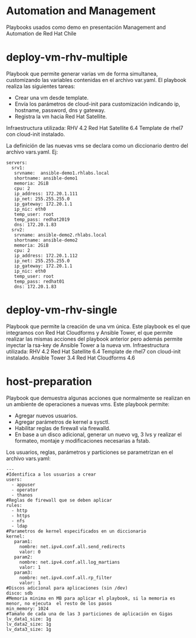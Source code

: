 # Automation and Management
Playbooks usados como demo  en presentación Management and Automation de Red Hat Chile 


# deploy-vm-rhv-multiple
Playbook que permite generar varias vm de forma simultanea, customizando las variables contenidas en el archivo var.yaml. El playbook realiza las siguientes tareas:

- Crear una vm desde template. 
- Envía los parámetros de cloud-init para customización indicando ip, hostname, password, dns y gateway. 
- Registra la vm hacia Red Hat Satellite.

Infraestructura utilizada:
 RHV 4.2
 Red Hat Satellite 6.4
 Template de rhel7 con cloud-init instalado. 


La definición de las nuevas vms se declara como un diccionario dentro del archivo vars.yaml. 
Ej:

```
servers:
  srv1:
   srvname:  ansible-demo1.rhlabs.local
   shortname: ansible-demo1
   memoria: 2GiB
   cpu: 2
   ip_address: 172.20.1.111
   ip_net: 255.255.255.0
   ip_gateway: 172.20.1.1
   ip_nic: eth0
   temp_user: root
   temp_pass: redhat2019
   dns: 172.20.1.83
  srv2:
   srvname: ansible-demo2.rhlabs.local
   shortname: ansible-demo2
   memoria: 2GiB
   cpu: 2
   ip_address: 172.20.1.112
   ip_net: 255.255.255.0
   ip_gateway: 172.20.1.1
   ip_nic: eth0
   temp_user: root
   temp_pass: redhat01
   dns: 172.20.1.83
```

# deploy-vm-rhv-single
Playbook que permite la creación de una vm única. Este playbook es el que integramos con Red Hat Cloudforms y Ansible Tower, el que permite realizar las mismas acciones del playbook anterior pero además permite inyectar la rsa-key de Ansible Tower a la nueva vm.
Infraestructura utilizada:
 RHV 4.2
 Red Hat Satellite 6.4
 Template de rhel7 con cloud-init instalado. 
 Ansible Tower 3.4
 Red Hat Cloudforms 4.6
 

# host-preparation
Playbook que demuestra algunas acciones que normalmente se realizan en un ambiente de operaciones a nuevas vms. Este playbook permite:

- Agregar nuevos usuarios.
- Agregar parámetros de kernel a sysctl.
- Habilitar reglas de firewall vía firewalld.
- En base a un disco adicional, generar un nuevo vg, 3 lvs y realizar el formateo, montaje y modificaciones necesarias a fstab.

Los usuarios, reglas, parámetros y particiones se parametrizan en el archivo vars.yaml:

```
---
#Identifica a los usuarios a crear 
users:
  - appuser
  - operator
  - thanos
#Reglas de firewall que se deben aplicar
rules:
  - http
  - https
  - nfs
  - ldap
#Parametros de kernel especificados en un diccionario
kernel:
   param1:
     nombre: net.ipv4.conf.all.send_redirects
     valor: 0
   param2:
     nombre: net.ipv4.conf.all.log_martians
     valor: 1
   param3:
     nombre: net.ipv4.conf.all.rp_filter
     valor: 1
#Discos adicional para aplicaciones (sin /dev)
disco: sdb
#Memoria minima en MB para aplicar el playbook, si la memoria es menor, no ejecuta  el resto de los pasos
min_memory: 1024
#Tamaño de cada una de las 3 particiones de aplicación en Gigas
lv_data1_size: 1g
lv_data2_size: 1g
lv_data3_size: 1g


